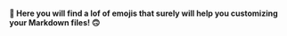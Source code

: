 #### :pushpin: Here you will find a lof of emojis that surely will help you customizing your Markdown files! :upside_down_face:	


